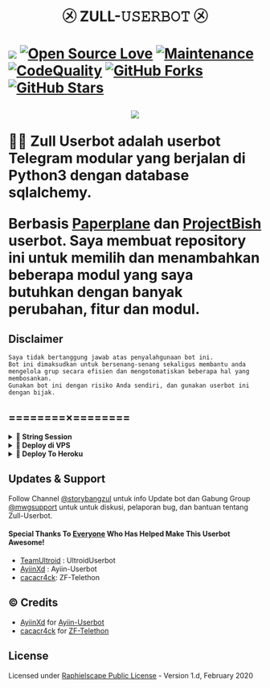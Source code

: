  <h1 align="center">㋱ ZULL-𝚄𝚂𝙴𝚁𝙱𝙾𝚃 ㋱<h1>

<a href="https://github.com/cacacr4ck/telethon/commits"> <img src="https://img.shields.io/github/last-commit/sip-Userbot/Nande-Telethon?color=red&logo=github&logoColor=blue&style=for-the-badge" /></a>
[![Open Source Love](https://badges.frapsoft.com/os/v2/open-source.png?v=103)](https://github.com/cacacr4ck/telethon)
[![Maintenance](https://img.shields.io/badge/Maintained%3F-Yes-blue)](https://GitHub.com/cacacr4ck/telethon/graphs/commit-activity)
[![CodeQuality](https://img.shields.io/codacy/grade/a723cb464d5a4d25be3152b5d71de82d?color=blue&logo=codacy)](https://app.codacy.com/gh/cacacr4ck/telethon/dashboard)
[![GitHub Forks](https://img.shields.io/github/forks/iamuput/Uputt-Userbot?&logo=github)](https://github.com/iamuput/Uputt-Userbot/fork)
[![GitHub Stars](https://img.shields.io/github/stars/cacacr4ck/telethon?&logo=github)](https://github.com/cacacr4ck/telethon/stargazers)


<p align="center">
  <img src="https://telegra.ph/file/c394b9d3247403031589d.png">
</p>

👩‍💻 Zull Userbot adalah userbot Telegram modular yang berjalan di Python3 dengan database sqlalchemy.

Berbasis [Paperplane](https://github.com/RaphielGang/Telegram-UserBot) dan [ProjectBish](https://github.com/adekmaulana/ProjectBish) userbot.
Saya membuat repository ini untuk memilih dan menambahkan beberapa modul yang saya butuhkan dengan banyak perubahan, fitur dan modul.

## Disclaimer

```
Saya tidak bertanggung jawab atas penyalahgunaan bot ini.
Bot ini dimaksudkan untuk bersenang-senang sekaligus membantu anda
mengelola grup secara efisien dan mengotomatiskan beberapa hal yang membosankan.
Gunakan bot ini dengan risiko Anda sendiri, dan gunakan userbot ini dengan bijak.
```

## ========×========

<details>
<summary><b>🔗 String Session</b></summary>
<br>
    
> Anda memerlukan API_ID & API_HASH untuk menghasilkan sesi telethon. ambil APP ID dan API Hash di my.telegram.org
<h4> Generate Session via Repl: </h4>    
<p><a href="https://repl.it/@nandeestringbot/NandeString?lite=1&outputonly=1"><img src="https://img.shields.io/badge/Generate%20On%20Repl-blueviolet?style=for-the-badge&logo=appveyor" width="200""/></a></p>
<h4> Generate Session via Telegram String Uputt Bot: </h4>    
<p><a href="https://t.me/mwgstrbot"><img src="https://img.shields.io/badge/TG%20String%20Uputt%20Bot-blueviolet?style=for-the-badge&logo=appveyor" width="200""/></a></p>
    
</details>

<details>
<summary><b>🔗 Deploy di VPS</b></summary>
<br>

### Tutorial Deploy di VPS


 • `git clone https://github.com/cacacr4ck/telethon`

 • `cd telethon`

 • `pip3 install -U -r requirements.txt`

 • `mv sample_config.env config.env`

 • `nano config.env`
  - isi vars
  - Jika sudah 
  - ketik ctrl + S
  - ctrl + X

 • `screen -S Uputt-Userbot`

 • `bash start`

</details>

<details>
<summary><b>🔗 Deploy To Heroku</b></summary>
<br>

<p><a href="https://heroku.com/deploy?template=https://github.com/Dragon-Userbot/Dragon-Userbot"><img src="https://img.shields.io/badge/BUAT DI-HEROKU-aqua?style=plastic&logo=heroku&logoColor=gold"width="300" /></a></p>

</details>

## Updates & Support

Follow Channel [@storybangzul](https://t.me/strbzul) untuk info Update bot dan Gabung Group [@mwgsupport](https://t.me/ownedbyrain) untuk untuk diskusi, pelaporan bug, dan bantuan tentang Zull-Userbot.

#### Special Thanks To [Everyone](https://github.com/mrismanaziz/Man-Userbot/graphs/contributors) Who Has Helped Make This Userbot Awesome!
-  [TeamUltroid](https://github.com/TeamUltroid/Ultroid) :  UltroidUserbot
-  [AyiinXd](https://github.com/AyiinXd/Ayiin-Userbot) : Ayiin-Userbot
-  [cacacr4ck](https://github.com/cacacr4ck/telethon): ZF-Telethon

## © Credits
-  [AyiinXd](https://github.com/AyiinXd) for [Ayiin-Userbot](https://github.com/AyiinXd/Ayiin-Userbot)
-  [cacacr4ck](https://github.com/cacacr4ck/telethon) for [ZF-Telethon](https://github.com/cacacr4ck)
## License
Licensed under [Raphielscape Public License](https://github.com/cacacr4ck/telethon/blob/telethon/LICENSE) - Version 1.d, February 2020


